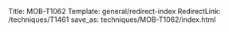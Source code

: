 Title: MOB-T1062
Template: general/redirect-index
RedirectLink: /techniques/T1461
save_as: techniques/MOB-T1062/index.html
